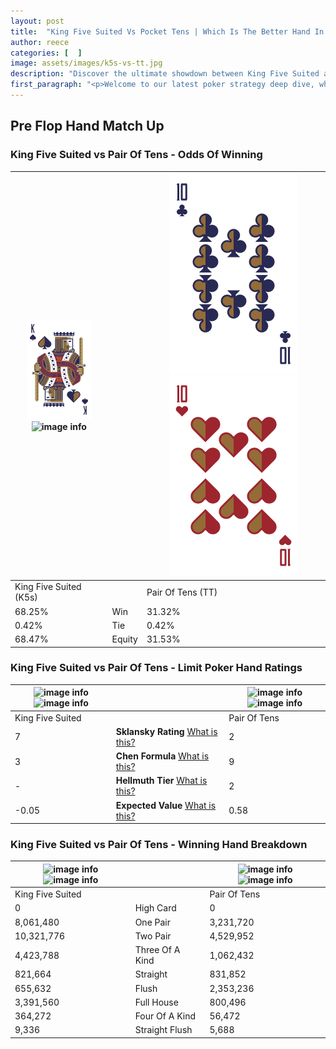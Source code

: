 ```yaml
---
layout: post
title:  "King Five Suited Vs Pocket Tens | Which Is The Better Hand In Poker? A Complete Guide"
author: reece
categories: [  ]
image: assets/images/k5s-vs-tt.jpg
description: "Discover the ultimate showdown between King Five Suited and Pair Of Tens in poker! Uncover the odds, strategies, and scenarios where one hand triumphs over the other. Get ready to up your poker game with this thrilling analysis."
first_paragraph: "<p>Welcome to our latest poker strategy deep dive, where we're pitting two distinct hands against each other in a high-stakes showdown: King Five Suited vs Pair Of Tens.</p><p>In the dynamic world of poker, every decision counts, and knowing which hand holds the upper hand is key to your success at the table.</p><p>In this article, we'll dissect these two hands, explore the scenarios where one dominates the other, and equip you with the knowledge to make strategic choices that can tip the odds in your favor.</p><p>Get ready to unravel the intriguing dynamics of these poker hands and elevate your game to new heights.</p>"
---
```




[comment]: # (sp0)

## Pre Flop Hand Match Up

<div class="table hand-ratings" markdown="1"> 



### King Five Suited vs Pair Of Tens - Odds Of Winning


    
| ![image info](assets/images/hand1/K.png) ![image info](assets/images/hand1/5s.png) |  | ![image info](assets/images/hand2/T.png) ![image info](assets/images/hand2/to.png) |
| -------- | -------- | -------- |
| King Five Suited (K5s) |  | Pair Of Tens (TT) |
| 68.25% | Win | 31.32% |
| 0.42% | Tie | 0.42% |
| 68.47% | Equity | 31.53% |




[comment]: # (sp1)



### King Five Suited vs Pair Of Tens - Limit Poker Hand Ratings


    
| ![image info](https://www.riverpairs.com/assets/images/hand1/K.png) ![image info](https://www.riverpairs.com/assets/images/hand1/5s.png) |  | ![image info](https://www.riverpairs.com/assets/images/hand2/T.png) ![image info](https://www.riverpairs.com/assets/images/hand2/to.png) |
| -------- | -------- | -------- |
| King Five Suited |  | Pair Of Tens |
| 7 | **Sklansky Rating** [What is this?](/sklansky-rating-explained) | 2 |
| 3 | **Chen Formula** [What is this?](/chen-formula-explained) | 9 |
| - | **Hellmuth Tier** [What is this?](/Hellmuth-tier-explained) | 2 |
| -0.05 | **Expected Value** [What is this?](/expected-value-explained) | 0.58 |




[comment]: # (sp2)



### King Five Suited vs Pair Of Tens - Winning Hand Breakdown


    
| ![image info](https://www.riverpairs.com/assets/images/hand1/K.png) ![image info](https://www.riverpairs.com/assets/images/hand1/5s.png) |  | ![image info](https://www.riverpairs.com/assets/images/hand2/T.png) ![image info](https://www.riverpairs.com/assets/images/hand2/to.png) |
| -------- | -------- | -------- |
| King Five Suited |  | Pair Of Tens |
| 0 | High Card | 0 |
| 8,061,480 | One Pair | 3,231,720 |
| 10,321,776 | Two Pair | 4,529,952 |
| 4,423,788 | Three Of A Kind | 1,062,432 |
| 821,664 | Straight | 831,852 |
| 655,632 | Flush | 2,353,236 |
| 3,391,560 | Full House | 800,496 |
| 364,272 | Four Of A Kind | 56,472 |
| 9,336 | Straight Flush | 5,688 |




[comment]: # (sp3)



</div>

[comment]: # (sp4)



[comment]: # (sp5)

